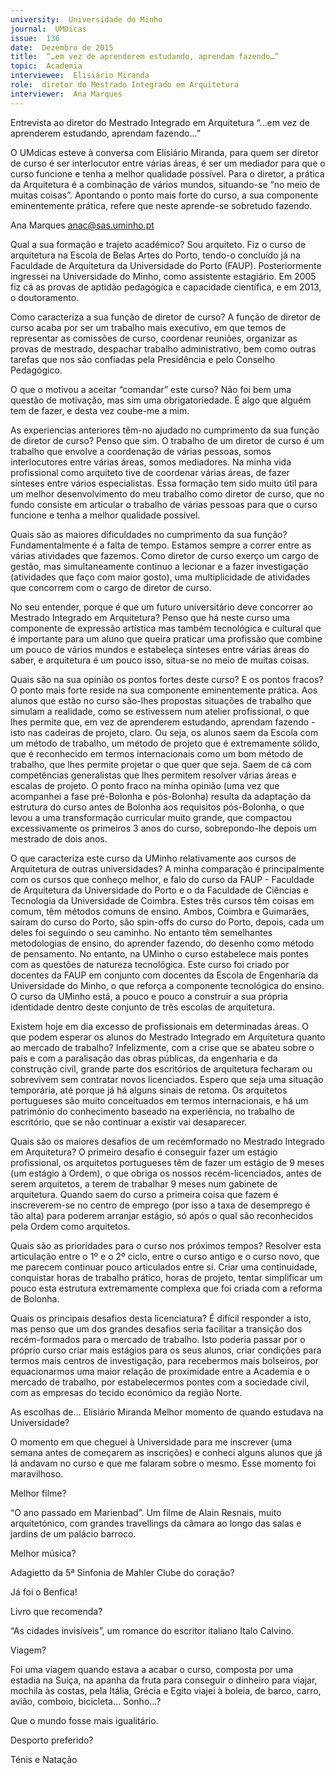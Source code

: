```yaml
---
university:  Universidade do Minho
journal:  UMDicas
issue:  136
date:  Dezembro de 2015
title:  “…em vez de aprenderem estudando, aprendam fazendo…”
topic:  Academia
interviewee:  Elisiário Miranda
role:  diretor do Mestrado Integrado em Arquitetura
interviewer:  Ana Marques
---
```

 

 Entrevista ao diretor do Mestrado Integrado em Arquitetura “…em vez de aprenderem estudando, aprendam fazendo…”

 O UMdicas esteve à conversa com  Elisiário Miranda, para quem ser diretor de curso é ser interlocutor entre várias áreas, é ser um mediador para que o curso funcione e tenha a melhor qualidade possível. Para o diretor, a prática da Arquitetura é a combinação de vários mundos, situando-se “no meio de muitas coisas”. Apontando o ponto mais forte do curso, a sua componente eminentemente prática, refere que neste aprende-se sobretudo fazendo.

 Ana Marques 
 anac@sas.uminho.pt 
 
 Qual a sua formação e trajeto académico?
 Sou arquiteto. Fiz o curso de arquitetura na Escola de Belas Artes do Porto, tendo-o concluído já na Faculdade de Arquitetura da Universidade do Porto (FAUP). Posteriormente ingressei na Universidade do Minho, como assistente estagiário. Em 2005 fiz cá as provas de aptidão pedagógica e capacidade científica, e em 2013, o doutoramento.

 Como caracteriza a sua função de diretor de curso?
 A função de diretor de curso acaba por ser um trabalho mais executivo, em que temos de representar as comissões de curso, coordenar reuniões, organizar as provas de mestrado, despachar trabalho administrativo, bem como outras tarefas que nos são confiadas pela Presidência e pelo Conselho Pedagógico.

 O que o motivou a aceitar “comandar” este curso?
 Não foi bem uma questão de motivação, mas sim uma obrigatoriedade. É algo que alguém tem de fazer, e desta vez coube-me a mim.

 As experiencias anteriores têm-no ajudado no cumprimento da sua função de diretor de curso? 
 Penso que sim. O trabalho de um diretor de curso é um trabalho que envolve a coordenação de várias pessoas, somos interlocutores entre várias áreas, somos mediadores. Na minha vida profissional como arquiteto tive de coordenar várias áreas, de fazer sínteses entre vários especialistas. Essa formação tem sido muito útil para um melhor desenvolvimento do meu trabalho como diretor de curso, que no fundo consiste em articular o trabalho de várias pessoas para que o curso funcione e tenha a melhor qualidade possível.

 Quais são as maiores dificuldades no cumprimento da sua função?
 Fundamentalmente é a falta de tempo. Estamos sempre a correr entre as várias atividades que fazemos. Como diretor de curso exerço um cargo de gestão, mas simultaneamente continuo a lecionar e a fazer investigação (atividades que faço com maior gosto), uma multiplicidade de atividades que concorrem com o cargo de diretor de curso.

 No seu entender, porque é que um futuro universitário deve concorrer ao Mestrado Integrado em Arquitetura?
 Penso que há neste curso uma componente de expressão artística mas também tecnológica e cultural que é importante para um aluno que queira praticar uma profissão que combine um pouco de vários mundos e estabeleça sínteses entre várias áreas do saber, e arquitetura é um pouco isso, situa-se no meio de muitas coisas.

 Quais são na sua opinião os pontos fortes deste curso? E os pontos fracos?
 O ponto mais forte reside na sua componente eminentemente prática. Aos alunos que estão no curso são-lhes propostas situações de trabalho que simulam a realidade, como se estivessem num atelier profissional, o que lhes permite que, em vez de aprenderem estudando, aprendam fazendo - isto nas cadeiras de projeto, claro. Ou seja, os alunos saem da Escola com um método de trabalho, um método de projeto que é extremamente sólido, que é reconhecido em termos internacionais como um bom método de trabalho, que lhes permite projetar o que quer que seja. Saem de cá com competências generalistas que lhes permitem resolver várias áreas e escalas de projeto.
 O ponto fraco na minha opinião (uma vez que acompanhei a fase pré-Bolonha e pós-Bolonha) resulta da adaptação da estrutura do curso antes de Bolonha aos requisitos pós-Bolonha, o que levou a uma transformação curricular muito grande, que compactou excessivamente os primeiros 3 anos do curso, sobrepondo-lhe depois um mestrado de dois anos.

 O que caracteriza este curso da UMinho relativamente aos cursos de Arquitetura de outras universidades?
 A minha comparação é principalmente com os cursos que conheço melhor, e falo do curso da FAUP - Faculdade de Arquitetura da Universidade do Porto e o da Faculdade de Ciências e Tecnologia da Universidade de Coimbra. Estes três cursos têm coisas em comum, têm métodos comuns de ensino. Ambos, Coimbra e Guimarães, saíram do curso do Porto, são spin-offs do curso do Porto, depois, cada um deles foi seguindo o seu caminho.
 No entanto têm semelhantes metodologias de ensino, do aprender fazendo, do desenho como método de pensamento. No entanto, na UMinho o curso estabelece mais pontes com as questões de natureza tecnológica. Este curso foi criado por docentes da FAUP em conjunto com docentes da Escola de Engenharia da Universidade do Minho, o que reforça a componente tecnológica do ensino. O curso da UMinho está, a pouco e pouco a construir a sua própria identidade dentro deste conjunto de três escolas de arquitetura.

 Existem hoje em dia excesso de profissionais em determinadas áreas. O que podem esperar os alunos do Mestrado Integrado em Arquitetura quanto ao mercado de trabalho?
 Infelizmente, com a crise que se abateu sobre o país e com a paralisação das obras públicas, da engenharia e da construção civil, grande parte dos escritórios de arquitetura fecharam ou sobrevivem sem contratar novos licenciados. Espero que seja uma situação temporária, até porque já há alguns sinais de retoma. Os arquitetos portugueses são muito conceituados em termos internacionais, e há um património do conhecimento baseado na experiência, no trabalho de escritório, que se não continuar a existir vai desaparecer.

 Quais são os maiores desafios de um recémformado no Mestrado Integrado em Arquitetura?
 O primeiro desafio é conseguir fazer um estágio profissional, os arquitetos portugueses têm de fazer um estágio de 9 meses (um estágio à Ordem), o que obriga os nossos recém-licenciados, antes de serem arquitetos, a terem de trabalhar 9 meses num gabinete de arquitetura. Quando saem do curso a primeira coisa que fazem é inscreverem-se no centro de emprego (por isso a taxa de desemprego é tão alta) para poderem arranjar estágio, só após o qual são reconhecidos pela Ordem como arquitetos.

 Quais são as prioridades para o curso nos próximos tempos?
 Resolver esta articulação entre o 1º e o 2º ciclo, entre o curso antigo e o curso novo, que me parecem continuar pouco articulados entre si. Criar uma continuidade, conquistar horas de trabalho prático, horas de projeto, tentar simplificar um pouco esta estrutura extremamente complexa que foi criada com a reforma de Bolonha.

 Quais os principais desafios desta licenciatura?
 É difícil responder a isto, mas penso que um dos grandes desafios seria facilitar a transição dos recém-formados para o mercado de trabalho.
 Isto poderia passar por o próprio curso criar mais estágios para os seus alunos, criar condições para termos mais centros de investigação, para recebermos mais bolseiros, por equacionarmos uma maior relação de proximidade entre a Academia e o mercado de trabalho, por estabelecermos pontes com a sociedade civil, com as empresas do tecido económico da região Norte.

 As escolhas de...
 Elisiário Miranda Melhor momento de quando estudava na Universidade?

 O momento em que cheguei à Universidade para me inscrever (uma semana antes de começarem as inscrições) e conheci alguns alunos que já lá andavam no curso e que me falaram sobre o mesmo. Esse momento foi maravilhoso.

 Melhor filme?

 “O ano passado em Marienbad”. Um filme de Alain Resnais, muito arquitetónico, com grandes travellings da câmara ao longo das salas e jardins de um palácio barroco.

 Melhor música?

 Adagietto da 5ª Sinfonia de Mahler Clube do coração?

 Já foi o Benfica!

 Livro que recomenda?

 “As cidades invisíveis”, um romance do escritor italiano Italo Calvino.

 Viagem?

 Foi uma viagem quando estava a acabar o curso, composta por uma estadia na Suíça, na apanha da fruta para conseguir o dinheiro para viajar, mochila às costas, pela Itália, Grécia e Egito viajei à boleia, de barco, carro, avião, comboio, bicicleta… Sonho…?

 Que o mundo fosse mais igualitário.

 Desporto preferido?

 Ténis e Natação
